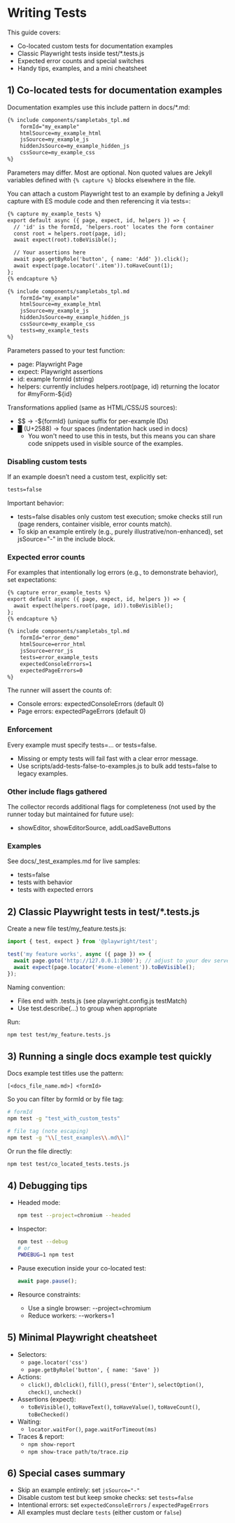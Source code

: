 # Writing Tests

This guide covers:
- Co-located custom tests for documentation examples
- Classic Playwright tests inside test/*.tests.js
- Expected error counts and special switches
- Handy tips, examples, and a mini cheatsheet

## 1) Co-located tests for documentation examples

Documentation examples use this include pattern in docs/*.md:
```markdown
{% include components/sampletabs_tpl.md
    formId="my_example"
    htmlSource=my_example_html
    jsSource=my_example_js
    hiddenJsSource=my_example_hidden_js
    cssSource=my_example_css
%}
```

Parameters may differ. Most are optional. Non quoted values are Jekyll
variables defined with `{% capture %}` blocks elsewhere in the file.

You can attach a custom Playwright test to an example by defining a Jekyll
capture with ES module code and then referencing it via tests=:

```markdown
{% capture my_example_tests %}
export default async ({ page, expect, id, helpers }) => {
  // 'id' is the formId, 'helpers.root' locates the form container
  const root = helpers.root(page, id);
  await expect(root).toBeVisible();

  // Your assertions here
  await page.getByRole('button', { name: 'Add' }).click();
  await expect(page.locator('.item')).toHaveCount(1);
};
{% endcapture %}

{% include components/sampletabs_tpl.md
    formId="my_example"
    htmlSource=my_example_html
    jsSource=my_example_js
    hiddenJsSource=my_example_hidden_js
    cssSource=my_example_css
    tests=my_example_tests
%}
```

Parameters passed to your test function:
- page: Playwright Page
- expect: Playwright assertions
- id: example formId (string)
- helpers: currently includes helpers.root(page, id) returning the locator for #myForm-${id}

Transformations applied (same as HTML/CSS/JS sources):
- $$ → -${formId} (unique suffix for per-example IDs)
- █ (U+2588) → four spaces (indentation hack used in docs)
  - You won't need to use this in tests, but this means you can share code
    snippets used in visible source of the examples.

### Disabling custom tests

If an example doesn’t need a custom test, explicitly set:
```markdown
tests=false
```

Important behavior:
- tests=false disables only custom test execution; smoke checks still run (page renders, container visible, error counts match).
- To skip an example entirely (e.g., purely illustrative/non-enhanced), set jsSource="-" in the include block.

### Expected error counts

For examples that intentionally log errors (e.g., to demonstrate behavior), set expectations:

```markdown
{% capture error_example_tests %}
export default async ({ page, expect, id, helpers }) => {
  await expect(helpers.root(page, id)).toBeVisible();
};
{% endcapture %}

{% include components/sampletabs_tpl.md
    formId="error_demo"
    htmlSource=error_html
    jsSource=error_js
    tests=error_example_tests
    expectedConsoleErrors=1
    expectedPageErrors=0
%}
```

The runner will assert the counts of:
- Console errors: expectedConsoleErrors (default 0)
- Page errors: expectedPageErrors (default 0)

### Enforcement

Every example must specify tests=… or tests=false.
- Missing or empty tests will fail fast with a clear error message.
- Use scripts/add-tests-false-to-examples.js to bulk add tests=false to legacy examples.

### Other include flags gathered

The collector records additional flags for completeness (not used by the runner today but maintained for future use):
- showEditor, showEditorSource, addLoadSaveButtons

### Examples

See docs/_test_examples.md for live samples:
- tests=false
- tests with behavior
- tests with expected errors

## 2) Classic Playwright tests in test/*.tests.js

Create a new file test/my_feature.tests.js:
```javascript
import { test, expect } from '@playwright/test';

test('my feature works', async ({ page }) => {
  await page.goto('http://127.0.0.1:3000'); // adjust to your dev server if needed
  await expect(page.locator('#some-element')).toBeVisible();
});
```

Naming convention:
- Files end with .tests.js (see playwright.config.js testMatch)
- Use test.describe(...) to group when appropriate

Run:
```bash
npm test test/my_feature.tests.js
```

## 3) Running a single docs example test quickly

Docs example test titles use the pattern:
```
[<docs_file_name.md>] <formId>
```

So you can filter by formId or by file tag:

```bash
# formId
npm test -g "test_with_custom_tests"

# file tag (note escaping)
npm test -g "\\[_test_examples\\.md\\]"
```

Or run the file directly:
```bash
npm test test/co_located_tests.tests.js
```

## 4) Debugging tips

- Headed mode:
  ```bash
  npm test --project=chromium --headed
  ```

- Inspector:
  ```bash
  npm test --debug
  # or
  PWDEBUG=1 npm test
  ```

- Pause execution inside your co-located test:
  ```js
  await page.pause();
  ```

- Resource constraints:
  - Use a single browser: --project=chromium
  - Reduce workers: --workers=1

## 5) Minimal Playwright cheatsheet

- Selectors: 
  - `page.locator('css')`
  - `page.getByRole('button', { name: 'Save' })`
- Actions:
  - `click()`, `dblclick()`, `fill()`, `press('Enter')`, `selectOption()`, `check()`, `uncheck()`
- Assertions (expect):
  - `toBeVisible()`, `toHaveText()`, `toHaveValue()`, `toHaveCount()`, `toBeChecked()`
- Waiting:
  - `locator.waitFor()`, `page.waitForTimeout(ms)`
- Traces & report:
  - `npm show-report`
  - `npm show-trace path/to/trace.zip`

## 6) Special cases summary

- Skip an example entirely: set `jsSource="-"`
- Disable custom test but keep smoke checks: set `tests=false`
- Intentional errors: set `expectedConsoleErrors` / `expectedPageErrors`
- All examples must declare `tests` (either custom or `false`)
